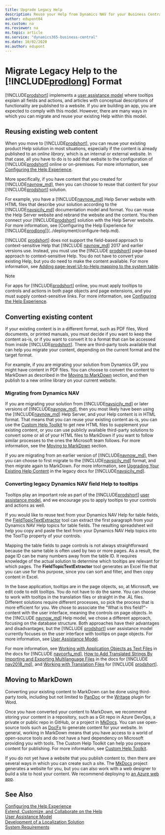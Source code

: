 ```yaml
---
title: Upgrade Legacy Help
description: Reuse your Help from Dynamics NAV for your Business Central solution.
author: edupont04
ms.custom: na
ms.reviewer: na
ms.topic: article
ms.service: "dynamics365-business-central"
ms.date: 10/02/2020
ms.author: edupont
---
```


# Migrate Legacy Help to the [!INCLUDE[prodlong](../developer/includes/prodlong.md)] Format

[!INCLUDE[prodshort](../developer/includes/prodshort.md)] implements a [user assistance model](../user-assistance.md) where tooltips explain all fields and actions, and articles with conceptual descriptions of functionality are published to a website. If you are building an app, you are expected to comply with this model. However, there are many ways in which you can migrate and reuse your existing Help within this model.  

## Reusing existing web content

When you move to [!INCLUDE[prodshort](../developer/includes/prodshort.md)], you can reuse your existing product Help solution in most situations, especially if the content is already published to an *online library*, which is an internal or external website. In that case, all you have to do is to add that website to the configuration of [!INCLUDE[prodshort](../developer/includes/prodshort.md)] online or on-premises. For more information, see [Configuring the Help Experience](../deployment/configure-help.md).  

More specifically, if you have content that you created for [!INCLUDE[navnow_md](../developer/includes/navnow_md.md)], then you can choose to reuse that content for your [!INCLUDE[prodshort](../developer/includes/prodshort.md)] solution.  

For example, you have a [!INCLUDE[navnow_md](../developer/includes/navnow_md.md)] Help Server website with HTML files that describe your solution according to the [!INCLUDE[navsicily_md](../developer/includes/navsicily_md.md)] documentation model and format. You can reuse the Help Server website and rebrand the website and the content. You then connect your [!INCLUDE[prodshort](../developer/includes/prodshort.md)] solution with the Help Server website. For more information, see [Configuring the Help Experience for [!INCLUDE[prodlong](../developer/includes/prodlong.md)]](../deployment/configure-help.md).  

[!INCLUDE [prodshort](../developer/includes/prodshort.md)] does not support the field-based approach to context-sensitive Help that [!INCLUDE [navnow_md](../developer/includes/navnow_md.md)] 2017 and earlier versions use. Instead, you must use the [!INCLUDE [prodshort](../developer/includes/prodshort.md)] page-based approach to context-sensitive Help. You do not have to convert your existing Help, but you do need to make the content available. For more information, see [Adding page-level UI-to-Help mapping to the system table](../help/context-sensitive-help.md#adding-page-level-ui-to-help-mapping-to-the-system-table).  

> [!NOTE]
> For apps for [!INCLUDE[prodshort](../developer/includes/prodshort.md)] online, you must apply tooltips to controls and actions in both page objects and page extensions, and you must supply context-sensitive links. For more information, see [Configuring the Help Experience](../deployment/configure-help.md).

## Converting existing content

If your existing content is in a different format, such as PDF files, Word documents, or printed manuals, you must decide if you want to keep the content as-is, or if you want to convert it to a format that can be accessed from inside [!INCLUDE[prodshort](../developer/includes/prodshort.md)]. There are third-party tools available that can help you migrate your content, depending on the current format and the target format.  

For example, if you are migrating your solution from Dynamics GP, you might have content in PDF files. You can choose to convert the content to MarkDown as described in the [Moving to MarkDown](#moving-to-markdown) section, and then publish to a new online library on your current website.  

### Migrating from Dynamics NAV

If you are migrating your solution from [!INCLUDE[navsicily_md](../developer/includes/navsicily_md.md)] or later versions of [!INCLUDE[navnow_md](../developer/includes/navnow_md.md)], then you most likely have been using the [!INCLUDE[navnow_md](../developer/includes/navnow_md.md)] Help Server, and your Help content is in HTML format. That means that you can reuse your existing content as-is, you can use the [Custom Help Toolkit](../help/custom-help-toolkit.md) to get new HTML files to supplement your existing content, or you can use publicly available third-party solutions to convert some or all of your HTML files to MarkDown if you want to follow similar processes to the ones the Microsoft team follows. For more information, see the [Moving to MarkDown](#moving-to-markdown) section.  

If you are migrating from an earlier version of [!INCLUDE[navnow_md](../developer/includes/navnow_md.md)], then you can choose to first migrate to the [!INCLUDE[navsicily_md](../developer/includes/navsicily_md.md)] format, and then migrate again to MarkDown. For more information, see [Upgrading Your Existing Help Content](/previous-versions/dynamicsnav-2013r2/dn466754(v=nav.71)) in the legacy docs for [!INCLUDE[navsicily_md](../developer/includes/navsicily_md.md)].  

### Converting legacy Dynamics NAV field Help to tooltips

Tooltips play an important role as part of the [!INCLUDE[prodshort](../developer/includes/prodshort.md)] [user assistance model](../user-assistance.md), and we encourage you to apply tooltips to your controls and actions as well.  

If you would like to reuse text from your Dynamics NAV Help for table fields, the [FieldTopicTextExtractor](../help/custom-help-toolkit-FieldTopicTextExtractor.md) tool can extract the first paragraph from your Dynamics NAV Help topics for table fields. The resulting spreadsheet will help you copy and paste the text from your Dynamics NAV Help topics into the ToolTip property of your controls.  

Mapping the table fields to page controls is not always straightforward because the same table is often used by two or more pages. As a result, the page ID can be many numbers away from the table ID. It requires knowledge of the actual solution to determine which tooltips are relevant for which pages. The **FieldTopicTextExtractor** tool generates an Excel file that you can use for this purpose, since you can sort and filter, and then copy content in Excel.  

In the base application, tooltips are in the page objects, so, at Microsoft, we edit code to edit tooltips. You do not have to do the same. You can choose to work with tooltips in the translation files or straight in the .AL files. Different solutions require different processes, so pick the process that is more efficient for you. We chose to associate the "What is this field?"-content with the user interface, meaning the controls on page objects. In the [!INCLUDE [navnow_md](../developer/includes/navnow_md.md)] Help model, we chose a different approach, focusing on the database structure. Both approaches have their advantages and disadvantages, but the [!INCLUDE [prodshort](../developer/includes/prodshort.md)] user assistance model currently focuses on the user interface with tooltips on page objects. For more information, see [User Assistance Model](../user-assistance.md). 	

For more information, see [Working with Application Objects as Text Files](/previous-versions/dynamicsnav-2016/dn789521%28v%3dnav.90%29) in the docs for [!INCLUDE [navcorfu_md](../developer/includes/navcorfu_md.md)], [How to Add Translated Strings By Importing and Exporting Multilanguage Files](/dynamics-nav/how-to--add-translated-strings-by-importing-and-exporting-multilanguage-files) in the docs for [!INCLUDE [nav2018_md](../developer/includes/nav2018_md.md)], and [Working with Translation Files](../developer/devenv-work-with-translation-files.md) for [!INCLUDE [prodshort](../developer/includes/prodshort.md)].

## Moving to MarkDown

Converting your existing content to MarkDown can be done using third-party tools, including but not limited to [PanDoc](https://pandoc.org) or the [Writage](https://www.writage.com/) plugin for Word.  

Once you have converted your content to MarkDown, we recommend storing your content in a repository, such as a Git repo in Azure DevOps, a private or public repo in GitHub, or a project in [MkDocs](https://www.mkdocs.org/). You can use open-source tools such as [DocFx](https://dotnet.github.io/docfx/) to generate content for your website. In general, working in MarkDown means that you have access to a world of open-source tools and do not have a hard dependency on Microsoft providing you with tools. The Custom Help Toolkit can help you prepare content for publishing. For more information, see [Custom Help Toolkit](../help/custom-help-toolkit.md).  

If you do not yet have a website that you publish content to, then there are several ways in which you can create such a site. The [MkDocs](https://www.mkdocs.org/) project generates a website for you, but you can also work with a web designer to build a site to host your content. We recommend deploying to [an Azure web app](/azure/app-service/overview).

## See Also

[Configuring the Help Experience](../deployment/configure-help.md)  
[Extend, Customize, and Collaborate on the Help](../help/contributor-guide.md)  
[User Assistance Model](../user-assistance.md)  
[Development of a Localization Solution](../developer/readiness/readiness-develop-localization.md)  
[System Requirements](../deployment/system-requirement-business-central.md)  
